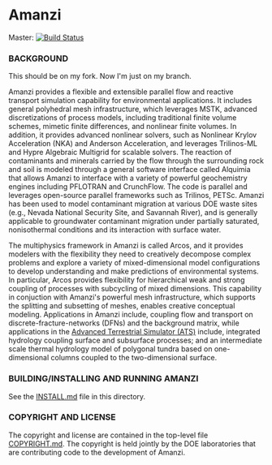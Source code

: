 # Amanzi

Master:
[![Build Status](https://github.com/amanzi/amanzi/actions/workflows/amanzi-ci.yml/badge.svg?branch=master)](https://github.com/amanzi/amanzi/actions)

### BACKGROUND

This should be on my fork.  Now I'm just on my branch.

Amanzi provides a flexible and extensible parallel flow and reactive transport simulation capability for environmental applications. It includes general polyhedral mesh infrastructure, which leverages MSTK, advanced discretizations of process models, including traditional finite volume schemes, mimetic finite differences, and nonlinear finite volumes. In addition, it provides advanced nonlinear solvers, such as Nonlinear Krylov Acceleration (NKA) and Anderson Acceleration, and leverages Trilinos-ML and Hypre Algebraic Multigrid for scalable solvers. The reaction of contaminants and minerals carried by the flow through the surrounding rock and soil is modeled through a general software interface called Alquimia that allows Amanzi to interface with a variety of powerful geochemistry engines including PFLOTRAN and CrunchFlow. The code is parallel and leverages open-source parallel frameworks such as Trilinos, PETSc. Amanzi has been used to model contaminant migration at various DOE waste sites (e.g., Nevada National Security Site, and Savannah River), and is generally applicable to groundwater contaminant migration under partially saturated, nonisothermal conditions and its interaction with surface water. 

The multiphysics framework in Amanzi is called Arcos, and it provides modelers with the flexibility they need to creatively decompose complex problems and explore a variety of mixed-dimensional model configurations to develop understanding and make predictions of environmental systems. In particular, Arcos provides flexibility for hierarchical weak and strong coupling of processes with subcycling of mixed dimensions. This capability in conjuction with Amanzi's powerful mesh infrastructure, which supports the splitting and subsetting of meshes,  enables creative conceptual modeling. Applications in Amanzi include, coupling flow and transport on discrete-fracture-networks (DFNs) and the background matrix, while applications in the [Advanced Terrestrial Simulator (ATS)](https://amanzi.github.io/ats) include, integrated hydrology coupling surface and subsurface processes; and an intermediate scale thermal hydrology model of polygonal tundra based on one-dimensional columns coupled to the two-dimensional surface.

### BUILDING/INSTALLING AND RUNNING AMANZI

See the [INSTALL.md](INSTALL.md) file in this directory.


### COPYRIGHT AND LICENSE

The copyright and license are contained in the top-level file
[COPYRIGHT.md](COPYRIGHT.md).  The copyright is held jointly by the DOE laboratories that
are contributing code to the development of Amanzi. 


